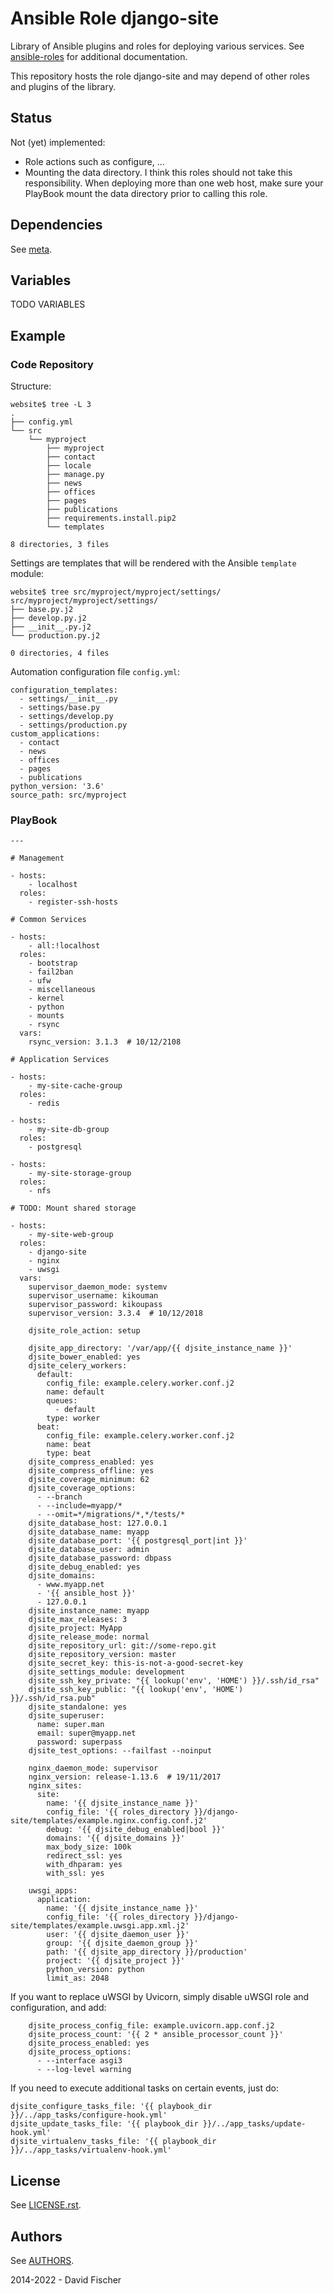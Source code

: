 # Ansible Role django-site

Library of Ansible plugins and roles for deploying various services.
See [ansible-roles](https://github.com/davidfischer-ch/ansible-roles) for additional documentation.

This repository hosts the role django-site and may depend of other roles and plugins of the library.

## Status

Not (yet) implemented:

* Role actions such as configure, ...
* Mounting the data directory. I think this roles should not take this responsibility. When deploying more than one web host, make sure your PlayBook mount the data directory prior to calling this role.

## Dependencies

See [meta](meta/main.yml).

## Variables

TODO VARIABLES

## Example

### Code Repository

Structure:

```
website$ tree -L 3
.
├── config.yml
└── src
    └── myproject
        ├── myproject
        ├── contact
        ├── locale
        ├── manage.py
        ├── news
        ├── offices
        ├── pages
        ├── publications
        ├── requirements.install.pip2
        └── templates

8 directories, 3 files
```

Settings are templates that will be rendered with the Ansible `template` module:

```
website$ tree src/myproject/myproject/settings/
src/myproject/myproject/settings/
├── base.py.j2
├── develop.py.j2
├── __init__.py.j2
└── production.py.j2

0 directories, 4 files
```

Automation configuration file `config.yml`:

```
configuration_templates:
  - settings/__init__.py
  - settings/base.py
  - settings/develop.py
  - settings/production.py
custom_applications:
  - contact
  - news
  - offices
  - pages
  - publications
python_version: '3.6'
source_path: src/myproject
```

### PlayBook

```
---

# Management

- hosts:
    - localhost
  roles:
    - register-ssh-hosts

# Common Services

- hosts:
    - all:!localhost
  roles:
    - bootstrap
    - fail2ban
    - ufw
    - miscellaneous
    - kernel
    - python
    - mounts
    - rsync
  vars:
    rsync_version: 3.1.3  # 10/12/2108

# Application Services

- hosts:
    - my-site-cache-group
  roles:
    - redis

- hosts:
    - my-site-db-group
  roles:
    - postgresql

- hosts:
    - my-site-storage-group
  roles:
    - nfs

# TODO: Mount shared storage

- hosts:
    - my-site-web-group
  roles:
    - django-site
    - nginx
    - uwsgi
  vars:
    supervisor_daemon_mode: systemv
    supervisor_username: kikouman
    supervisor_password: kikoupass
    supervisor_version: 3.3.4  # 10/12/2018

    djsite_role_action: setup

    djsite_app_directory: '/var/app/{{ djsite_instance_name }}'
    djsite_bower_enabled: yes
    djsite_celery_workers:
      default:
        config_file: example.celery.worker.conf.j2
        name: default
        queues:
          - default
        type: worker
      beat:
        config_file: example.celery.worker.conf.j2
        name: beat
        type: beat
    djsite_compress_enabled: yes
    djsite_compress_offline: yes
    djsite_coverage_minimum: 62
    djsite_coverage_options:
      - --branch
      - --include=myapp/*
      - --omit=*/migrations/*,*/tests/*
    djsite_database_host: 127.0.0.1
    djsite_database_name: myapp
    djsite_database_port: '{{ postgresql_port|int }}'
    djsite_database_user: admin
    djsite_database_password: dbpass
    djsite_debug_enabled: yes
    djsite_domains:
      - www.myapp.net
      - '{{ ansible_host }}'
      - 127.0.0.1
    djsite_instance_name: myapp
    djsite_max_releases: 3
    djsite_project: MyApp
    djsite_release_mode: normal
    djsite_repository_url: git://some-repo.git
    djsite_repository_version: master
    djsite_secret_key: this-is-not-a-good-secret-key
    djsite_settings_module: development
    djsite_ssh_key_private: "{{ lookup('env', 'HOME') }}/.ssh/id_rsa"
    djsite_ssh_key_public: "{{ lookup('env', 'HOME') }}/.ssh/id_rsa.pub"
    djsite_standalone: yes
    djsite_superuser:
      name: super.man
      email: super@myapp.net
      password: superpass
    djsite_test_options: --failfast --noinput

    nginx_daemon_mode: supervisor
    nginx_version: release-1.13.6  # 19/11/2017
    nginx_sites:
      site:
        name: '{{ djsite_instance_name }}'
        config_file: '{{ roles_directory }}/django-site/templates/example.nginx.config.conf.j2'
        debug: '{{ djsite_debug_enabled|bool }}'
        domains: '{{ djsite_domains }}'
        max_body_size: 100k
        redirect_ssl: yes
        with_dhparam: yes
        with_ssl: yes

    uwsgi_apps:
      application:
        name: '{{ djsite_instance_name }}'
        config_file: '{{ roles_directory }}/django-site/templates/example.uwsgi.app.xml.j2'
        user: '{{ djsite_daemon_user }}'
        group: '{{ djsite_daemon_group }}'
        path: '{{ djsite_app_directory }}/production'
        project: '{{ djsite_project }}'
        python_version: python
        limit_as: 2048
```

If you want to replace uWSGI by Uvicorn, simply disable uWSGI role and configuration, and add:

```
    djsite_process_config_file: example.uvicorn.app.conf.j2
    djsite_process_count: '{{ 2 * ansible_processor_count }}'
    djsite_process_enabled: yes
    djsite_process_options:
      - --interface asgi3
      - --log-level warning
```

If you need to execute additional tasks on certain events, just do:

```
djsite_configure_tasks_file: '{{ playbook_dir }}/../app_tasks/configure-hook.yml'
djsite_update_tasks_file: '{{ playbook_dir }}/../app_tasks/update-hook.yml'
djsite_virtualenv_tasks_file: '{{ playbook_dir }}/../app_tasks/virtualenv-hook.yml'
```

## License

See [LICENSE.rst](LICENSE.rst).

## Authors

See [AUTHORS](AUTHORS).

2014-2022 - David Fischer
